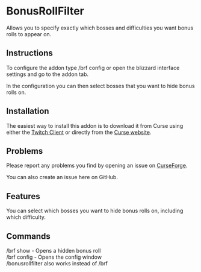 # BonusRollFilter
Allows you to specify exactly which bosses and difficulties you want bonus rolls to appear on.

## Instructions
To configure the addon type /brf config or open the blizzard interface settings and go to the addon tab.  

In the configuration you can then select bosses that you want to hide bonus rolls on.
  
## Installation
The easiest way to install this addon is to download it from Curse using either the [Twitch Client](https://mods.curse.com/client) or directly from the [Curse website](https://mods.curse.com/addons/wow/267311-bonusrollfilter).

## Problems
Please report any problems you find by opening an issue on [CurseForge](https://wow.curseforge.com/projects/bonusrollfilter/issues "CurseForge").  

You can also create an issue here on GitHub.

## Features
You can select which bosses you want to hide bonus rolls on, including which difficulty.
## Commands
/brf show - Opens a hidden bonus roll  
/brf config - Opens the config window  
/bonusrollfilter also works instead of /brf